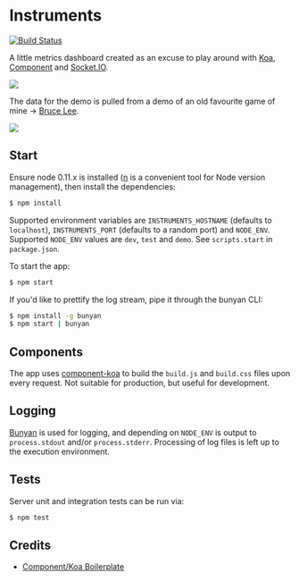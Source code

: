 # Instruments

[![Build Status](https://travis-ci.org/tanem/instruments.png)](https://travis-ci.org/tanem/instruments)

A little metrics dashboard created as an excuse to play around with [Koa](http://koajs.com/), [Component](http://component.io/) and [Socket.IO](http://socket.io/).

![](https://raw.github.com/tanem/instruments/master/instruments.png)

The data for the demo is pulled from a demo of an old favourite game of mine -> [Bruce Lee](https://www.youtube.com/watch?v=CX8jdKNO4t8).

![](https://raw.github.com/tanem/instruments/master/brucelee.png)

## Start

Ensure node 0.11.x is installed ([n](https://github.com/visionmedia/n) is a convenient tool for Node version management), then install the dependencies:

```sh
$ npm install
```

Supported environment variables are `INSTRUMENTS_HOSTNAME` (defaults to `localhost`), `INSTRUMENTS_PORT` (defaults to a random port) and `NODE_ENV`. Supported `NODE_ENV` values are `dev`, `test` and `demo`. See `scripts.start` in `package.json`.

To start the app:

```sh
$ npm start
```

If you'd like to prettify the log stream, pipe it through the bunyan CLI:

```sh
$ npm install -g bunyan
$ npm start | bunyan
```

## Components

The app uses [component-koa](https://github.com/component/koa.js) to build the `build.js` and `build.css` files upon every request. Not suitable for production, but useful for development.

## Logging

[Bunyan](https://github.com/trentm/node-bunyan) is used for logging, and depending on `NODE_ENV` is output to `process.stdout` and/or `process.stderr`. Processing of log files is left up to the execution environment. 

## Tests

Server unit and integration tests can be run via:

```sh
$ npm test
```

## Credits

 * [Component/Koa Boilerplate](https://github.com/component/boilerplate-koa)



